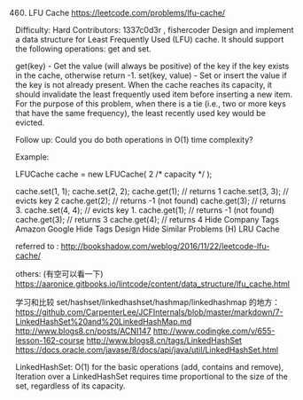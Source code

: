 460. LFU Cache  https://leetcode.com/problems/lfu-cache/


Difficulty: Hard
Contributors: 1337c0d3r , fishercoder
Design and implement a data structure for Least Frequently Used (LFU) cache. It should support the following operations: get and set.

get(key) - Get the value (will always be positive) of the key if the key exists in the cache, otherwise return -1.
set(key, value) - Set or insert the value if the key is not already present. When the cache reaches its capacity, it should invalidate the least frequently used item before inserting a new item. For the purpose of this problem, when there is a tie (i.e., two or more keys that have the same frequency), the least recently used key would be evicted.

Follow up:
Could you do both operations in O(1) time complexity?

Example:

LFUCache cache = new LFUCache( 2 /* capacity */ );

cache.set(1, 1);
cache.set(2, 2);
cache.get(1);       // returns 1
cache.set(3, 3);    // evicts key 2
cache.get(2);       // returns -1 (not found)
cache.get(3);       // returns 3.
cache.set(4, 4);    // evicts key 1.
cache.get(1);       // returns -1 (not found)
cache.get(3);       // returns 3
cache.get(4);       // returns 4
Hide Company Tags Amazon Google
Hide Tags Design
Hide Similar Problems (H) LRU Cache

referred to : http://bookshadow.com/weblog/2016/11/22/leetcode-lfu-cache/

others: (有空可以看一下)
https://aaronice.gitbooks.io/lintcode/content/data_structure/lfu_cache.html

学习和比较 set/hashset/linkedhashset/hashmap/linkedhashmap 的地方：
https://github.com/CarpenterLee/JCFInternals/blob/master/markdown/7-LinkedHashSet%20and%20LinkedHashMap.md
http://www.blogs8.cn/posts/ACNI147
http://www.codingke.com/v/655-lesson-162-course
http://www.blogs8.cn/tags/LinkedHashSet
https://docs.oracle.com/javase/8/docs/api/java/util/LinkedHashSet.html

LinkedHashSet:
O(1) for the basic operations (add, contains and remove),
Iteration over a LinkedHashSet requires time proportional to the size of the set, regardless of its capacity.
